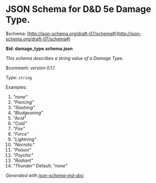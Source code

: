 # JSON Schema for D&D 5e Damage Type.

&#36;schema: [http://json-schema.org/draft-07/schema#](http://json-schema.org/draft-07/schema#)

<b id="damage_type.schema.json">&#36;id: damage_type.schema.json</b>

_This schema describes a string value of a Damage Type._

&#36;comment: _version 0.1.1_

Type: `string`

Examples: 

 1. _"none"_
 2. _"Piercing"_
 3. _"Slashing"_
 4. _"Bludgeoning"_
 5. _"Acid"_
 6. _"Cold"_
 7. _"Fire"_
 8. _"Force"_
 9. _"Lightning"_
 10. _"Necrotic"_
 11. _"Poison"_
 12. _"Psychic"_
 13. _"Radiant"_
 14. _"Thunder"_
Default: _"none"_


_Generated with [json-schema-md-doc](https://brianwendt.github.io/json-schema-md-doc/)_